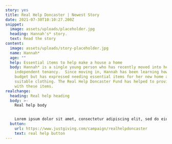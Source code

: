 ```yaml
---
story: yes
title: Real Help Doncaster | Newest Story
date: 2021-07-30T10:10:27.200Z
snippet:
  image: assets/uploads/placeholder.jpg
  heading: Hannah's* story.
  text: Read the story
content:
  image: assets/uploads/story-placeholder.jpg
  name: Hannah*
  age: ""
  help: Essential items to help make a house a home
  body: Hannah* is a single young person who has recently moved into her first
    independent tenancy.  Since moving in, Hannah has been learning how to
    budget but has expressed needing essential items for her new home and
    suitable clothing. The Real Help Doncaster Fund has helped to provide Hannah
    with these items.
realchange:
  heading: Real help heading
  body: >-
    Real help body


    Lorem ipsum dolor sit amet, consectetur adipiscing elit, sed do eiusmod tempor incididunt ut labore et dolore magna aliqua. Vestibulum rhoncus est pellentesque elit. Tempus imperdiet nulla malesuada pellentesque elit eget gravida. In arcu cursus euismod quis viverra nibh cras pulvinar mattis. Suspendisse sed nisi lacus sed viverra tellus in hac. Lectus nulla at volutpat diam ut venenatis tellus in. Quis eleifend quam adipiscing vitae proin sagittis nisl rhoncus mattis. Platea dictumst quisque sagittis purus. Lectus urna duis convallis convallis tellus id. Quam quisque id diam vel quam elementum. Orci eu lobortis elementum nibh. Ut lectus arcu bibendum at varius vel. Id diam maecenas ultricies mi. Ullamcorper velit sed ullamcorper morbi.
  button:
    url: https://www.justgiving.com/campaign/realhelpdoncaster
    text: real help button
---
```

